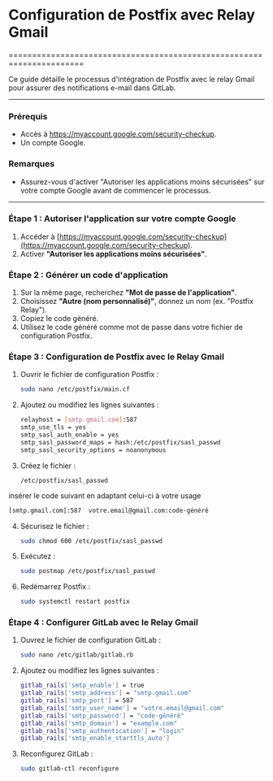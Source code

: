 # Configuration de Postfix avec Relay Gmail  

======================================================================  

Ce guide détaille le processus d'intégration de Postfix avec le relay Gmail pour assurer des notifications e-mail dans GitLab.  

---  

### Prérequis
- Accès à https://myaccount.google.com/security-checkup.
- Un compte Google.  

### Remarques
- Assurez-vous d'activer "Autoriser les applications moins sécurisées" sur votre compte Google avant de commencer le processus.  

---  

### Étape 1 : Autoriser l'application sur votre compte Google  

1. Accéder à [https://myaccount.google.com/security-checkup](https://myaccount.google.com/security-checkup).
2. Activer **"Autoriser les applications moins sécurisées"**.  

### Étape 2 : Générer un code d'application  
1. Sur la même page, recherchez **"Mot de passe de l'application"**.  
2. Choisissez **"Autre (nom personnalisé)"**, donnez un nom (ex. "Postfix Relay").  
3. Copiez le code généré.  
4. Utilisez le code généré comme mot de passe dans votre fichier de configuration Postfix.  

### Étape 3 : Configuration de Postfix avec le Relay Gmail  

1. Ouvrir le fichier de configuration Postfix :
   
   ```bash
   sudo nano /etc/postfix/main.cf
   ```  

2. Ajoutez ou modifiez les lignes suivantes :
   
   ```bash
   relayhost = [smtp.gmail.com]:587
   smtp_use_tls = yes
   smtp_sasl_auth_enable = yes
   smtp_sasl_password_maps = hash:/etc/postfix/sasl_passwd
   smtp_sasl_security_options = noanonymous
   ```  

3. Créez le fichier :
   
   `/etc/postfix/sasl_passwd`  
   
insérer le code suivant en adaptant celui-ci à votre usage
   
   ```bash
   [smtp.gmail.com]:587  votre.email@gmail.com:code-généré
   ```  

4. Sécurisez le fichier :
   
   ```bash
   sudo chmod 600 /etc/postfix/sasl_passwd
   ```  

5. Exécutez :
   
   ```bash
   sudo postmap /etc/postfix/sasl_passwd
   ```  

6. Redémarrez Postfix :
   
   ```bash
   sudo systemctl restart postfix 
   ```  

### Étape 4 : Configurer GitLab avec le Relay Gmail  

1. Ouvrez le fichier de configuration GitLab :
   
   ```bash
   sudo nano /etc/gitlab/gitlab.rb
   ```  

2. Ajoutez ou modifiez les lignes suivantes :
   
   ```bash
   gitlab_rails['smtp_enable'] = true
   gitlab_rails['smtp_address'] = "smtp.gmail.com"
   gitlab_rails['smtp_port'] = 587
   gitlab_rails['smtp_user_name'] = "votre.email@gmail.com"
   gitlab_rails['smtp_password'] = "code-généré"
   gitlab_rails['smtp_domain'] = "example.com"
   gitlab_rails['smtp_authentication'] = "login"
   gitlab_rails['smtp_enable_starttls_auto']
   ```  

3. Reconfigurez GitLab :
   
   ```bash
   sudo gitlab-ctl reconfigure
   ```
